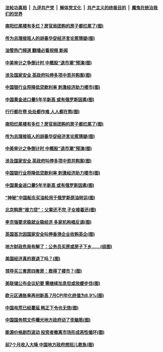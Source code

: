 ####  [法轮功真相](../../../../basic/blob/master/README.md?t=08221601) &nbsp;|&nbsp; [九评共产党](../../../../9ping.md/blob/master/README.md?t=08221601) &nbsp;|&nbsp; [解体党文化](../../../../jtdwh.md/blob/master/README.md?t=08221601)  &nbsp;|&nbsp; [共产主义的终极目的](../../../../gczydzjmd.md/blob/master/README.md?t=08221601) &nbsp;|&nbsp; [魔鬼在统治我们的世界](../../../../mgztzwmdsj.md/blob/master/README.md?t=08221601) 

#### [南阳烂尾楼有多烂？房官局团购的房子都烂尾了(图)](../pages/p5/1014841.md?t=08221601) 

#### [传为总理接班人的胡春华促经济言论惹猜疑(图)](../pages/p5/1014769.md?t=08221601) 

#### [油管热门频道 翻墙必看视频 新闻](http://45.76.130.85:81/youtube.html?08221601)

#### [中美审计之争倒计时 中概股“退市潮”预演(图)](../pages/p5/1014767.md?t=08221601) 

#### [涉及国家安全 英政府叫停多项中资并购案(图)](../pages/p5/1014774.md?t=08221601) 

#### [中国银行业将降低贷款利率 刺激经济助力楼市(图)](../pages/p5/1014760.md?t=08221601) 

#### [中国黄金进口量5年半新高 或有俄罗斯因素(图)](../pages/p5/1014757.md?t=08221601) 

#### [行行都在卷 处处都作难 人人都在熬(图)](../pages/p5/1014843.md?t=08221601) 

#### [南阳烂尾楼有多烂？房官局团购的房子都烂尾了(图)](../pages/p5/1014841.md?t=08221601) 

#### [传为总理接班人的胡春华促经济言论惹猜疑(图)](../pages/p5/1014769.md?t=08221601) 

#### [中美审计之争倒计时 中概股“退市潮”预演(图)](../pages/p5/1014767.md?t=08221601) 

#### [涉及国家安全 英政府叫停多项中资并购案(图)](../pages/p5/1014774.md?t=08221601) 

#### [中国银行业将降低贷款利率 刺激经济助力楼市(图)](../pages/p5/1014760.md?t=08221601) 

#### [中国黄金进口量5年半新高 或有俄罗斯因素(图)](../pages/p5/1014757.md?t=08221601) 

#### [“神秘”中国船东买油轮用于俄罗斯原油转运(图)](../pages/p5/1014705.md?t=08221601) 

#### [北京购房“接力贷”：父辈还不完 子女接着还(图)](../pages/p5/1014709.md?t=08221601) 

#### [李克强要求稳就业稳经济 多家机构唱反调(图)](../pages/p5/1014693.md?t=08221601) 

#### [英国首次因国家安全叫停香港企业收购英企(图)](../pages/p5/1014692.md?t=08221601) 

#### [地方财政危局有解了：公务员买房或房子下乡……(组图)](../pages/p5/1014644.md?t=08221601) 

#### [美国经济真的衰退了吗？(图)](../pages/p5/1014643.md?t=08221601) 

#### [领导买三套房四套房：救得了楼市？(图)](../pages/p5/1014641.md?t=08221601) 

#### [美联储公布会议纪要 需继续加息但或放缓步伐(图)](../pages/p5/1014626.md?t=08221601) 

#### [欧元区通胀率再创新高 7月CPI年化终值为8.9%(图)](../pages/p5/1014625.md?t=08221601) 

#### [中国电荒已经蔓延 韩正下令也无效(图)](../pages/p5/1014617.md?t=08221601) 

#### [中国国务院文件曝光地方政府动了歪脑筋(图)](../pages/p5/1014614.md?t=08221601) 

#### [能源价格剧烈波动 投资者撤离市场形成恶性循环(图)](../pages/p5/1014539.md?t=08221601) 

#### [前7个月收入大降 中国地方政府想招儿救急(图)](../pages/p5/1014551.md?t=08221601) 

<img src='http://gfw-breaker.win/goodnews/indexes/p5.md' width='0px' height='0px'/>
